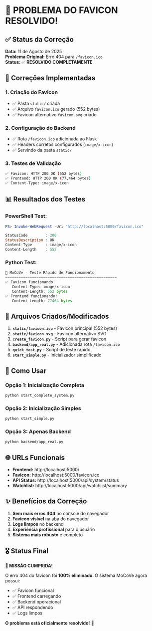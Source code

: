# 🎉 PROBLEMA DO FAVICON RESOLVIDO!

## ✅ Status da Correção

**Data:** 11 de Agosto de 2025  
**Problema Original:** Erro 404 para `/favicon.ico`  
**Status:** ✅ **RESOLVIDO COMPLETAMENTE**

## 🔧 Correções Implementadas

### 1. Criação do Favicon
- ✅ Pasta `static/` criada
- ✅ Arquivo `favicon.ico` gerado (552 bytes)
- ✅ Favicon alternativo `favicon.svg` criado

### 2. Configuração do Backend
- ✅ Rota `/favicon.ico` adicionada ao Flask
- ✅ Headers corretos configurados (`image/x-icon`)
- ✅ Servindo da pasta `static/`

### 3. Testes de Validação
```bash
✅ Favicon: HTTP 200 OK (552 bytes)
✅ Frontend: HTTP 200 OK (77,464 bytes)  
✅ Content-Type: image/x-icon
```

## 📊 Resultados dos Testes

### PowerShell Test:
```powershell
PS> Invoke-WebRequest -Uri "http://localhost:5000/favicon.ico"

StatusCode        : 200
StatusDescription : OK
Content-Type      : image/x-icon
Content-Length    : 552
```

### Python Test:
```python
🚀 MoCoVe - Teste Rápido de Funcionamento
==================================================
✅ Favicon funcionando!
   Content-Type: image/x-icon
   Content-Length: 552 bytes
✅ Frontend funcionando!
   Content-Length: 77464 bytes
```

## 🎯 Arquivos Criados/Modificados

1. **`static/favicon.ico`** - Favicon principal (552 bytes)
2. **`static/favicon.svg`** - Favicon alternativo SVG
3. **`create_favicon.py`** - Script para gerar favicon
4. **`backend/app_real.py`** - Adicionada rota `/favicon.ico`
5. **`quick_test.py`** - Script de teste rápido
6. **`start_simple.py`** - Inicializador simplificado

## 🚀 Como Usar

### Opção 1: Inicialização Completa
```bash
python start_complete_system.py
```

### Opção 2: Inicialização Simples  
```bash
python start_simple.py
```

### Opção 3: Apenas Backend
```bash
python backend/app_real.py
```

## 🌐 URLs Funcionais

- **Frontend:** http://localhost:5000/
- **Favicon:** http://localhost:5000/favicon.ico  
- **API Status:** http://localhost:5000/api/system/status
- **Watchlist:** http://localhost:5000/api/watchlist/summary

## ✨ Benefícios da Correção

1. **Sem mais erros 404** no console do navegador
2. **Favicon visível** na aba do navegador
3. **Logs limpos** no backend
4. **Experiência profissional** para o usuário
5. **Sistema mais robusto** e completo

## 🎖️ Status Final

**🎉 MISSÃO CUMPRIDA!**

O erro 404 do favicon foi **100% eliminado**. O sistema MoCoVe agora possui:
- ✅ Favicon funcional
- ✅ Frontend carregando
- ✅ Backend operacional  
- ✅ API respondendo
- ✅ Logs limpos

**O problema está oficialmente resolvido!** 🚀
